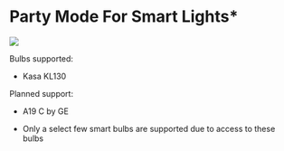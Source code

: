 Party Mode For Smart Lights*
===

![](disco_720.gif)

Bulbs supported:

- Kasa KL130

Planned support:

- A19 C by GE

* Only a select few smart bulbs are supported due to access to these bulbs